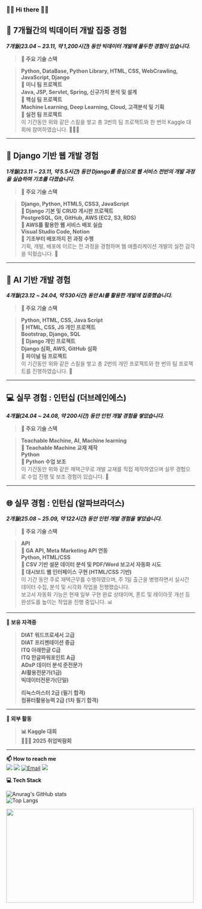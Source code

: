 ### 👋🏻 Hi there 👋🏻 

## 📌 7개월간의 빅데이터 개발 집중 경험
**_7개월(23.04 ~ 23.11, 약 1,200시간) 동안 빅데이터 개발에 몰두한 경험이 있습니다._** <br>

>**🔧 주요 기술 스택** <br>

>**Python, DataBase, Python Library, HTML, CSS, WebCrawling, JavaScript, Django** <br>
>**🔹 미니 팀 프로젝트** <br>
>**Java, JSP, Servlet, Spring, 신규가치 분석 및 설계** <br>
>**🔹 핵심 팀 프로젝트** <br>
>**Machine Learning, Deep Learning, Cloud, 고객분석 및 기획** <br>
>**🔹 실전 팀 프로젝트** <br>
>이 기간동안 위와 같은 스킬을 쌓고 총 3번의 팀 프로젝트와 한 번의 Kaggle 대회에 참여하였습니다. 👩🏻‍💻 <br>

<hr>

## 🧱 Django 기반 웹 개발 경험
**_1개월(23.11 ~ 23.11, 약 5.5시간) 동안 Django를 중심으로 웹 서비스 전반의 개발 과정을 실습하며 기초를 다졌습니다._** <br>

>**🔧 주요 기술 스택** <br>

>**Django, Python, HTML5, CSS3, JavaScript** <br>
>**🔹 Django 기본 및 CRUD 게시판 프로젝트** <br>
>**PostgreSQL, Git, GitHub, AWS (EC2, S3, RDS)** <br>
>**🔹 AWS를 활용한 웹 서비스 배포 실습** <br>
>**Visual Studio Code, Notion** <br>
>**🔹 기초부터 배포까지 전 과정 수행** <br>
> 기획, 개발, 배포에 이르는 전 과정을 경험하며 웹 애플리케이션 개발의 실전 감각을 익혔습니다. 🧩 <br>

<hr>

## 🧠 AI 기반 개발 경험
**_4개월(23.12 ~ 24.04, 약 530시간) 동안 AI를 활용한 개발에 집중했습니다._** <br>

>**🔧 주요 기술 스택** <br>

>**Python, HTML, CSS, Java Script** <br>
>**🔹 HTML, CSS, JS 개인 프로젝트** <br>
>**Bootstrap, Django, SQL** <br>
>**🔹 Django 개인 프로젝트** <br>
>**Django 심화, AWS, GitHub 심화** <br>
>**🔹 파이널 팀 프로젝트** <br>
>이 기간동안 위와 같은 스킬을 쌓고 총 2번의 개인 프로젝트와 한 번의 팀 프로젝트를 진행하였습니다. 👥 <br>

<hr>

## 💻 실무 경험 : 인턴십 (더브레인에스)
**_4개월(24.04 ~ 24.08, 약 200시간) 동안 인턴 개발 경험을 쌓았습니다._** <br>

>**🔧 주요 기술 스택** <br>

>**Teachable Machine, AI, Machine learning** <br>
>**🔸 Teachable Machine 교재 제작** <br>
>**Python** <br>
>**🔸 Python 수업 보조** <br>
>이 기간동안 위와 같은 재택근무로 개발 교재를 직접 제작하였으며 실무 경험으로 수업 진행 및 보조 경험이 있습니다. 📖 <br>

<hr>

## 🌐 실무 경험 : 인턴십 (알파브라더스)
**_2개월(25.08 ~ 25.09, 약 122시간) 동안 인턴 개발 경험을 쌓았습니다._** <br>

>**🔧 주요 기술 스택** <br>

>**API** <br>
>**🔸 GA API, Meta Marketing API 연동** <br>
>**Python, HTML/CSS** <br>
>**🔸 CSV 기반 설문 데이터 분석 및 PDF/Word 보고서 자동화 시도** <br>
>**🔸 대시보드 웹 인터페이스 구현 (HTML/CSS 기반)** <br>
>이 기간 동안 주로 재택근무를 수행하였으며, 주 1일 출근을 병행하면서 실시간 데이터 수집, 분석 및 시각화 작업을 진행했습니다.  
>보고서 자동화 기능은 현재 일부 구현 완료 상태이며, 폰트 및 레이아웃 개선 등 완성도를 높이는 작업을 진행 중입니다. 📊 <br>

<hr>

**🪪 보유 자격증** <br>

>**DIAT 워드프로세서 고급** <br>
>**DIAT 프리젠테이션 중급** <br>
>**ITQ 아래한글 C급** <br>
>**ITQ 한글파워포인트 A급** <br>
>**ADsP 데이터 분석 준전문가** <br>
>**AI활용전문가(1급)** <br>
>**빅데이터전문가(단일)** <br>
>
>**리눅스마스터 2급 (필기 합격)** <br>
>**컴퓨터활용능력 2급 (1차 필기 합격)** <br>

<hr>

**🏅 외부 활동** <br>

>**📊 Kaggle 대회** <br>
>**👩🏻‍💼 2025 취업박람회** <br> 

<hr>

<!--
**soohyun020812/soohyun020812** is a ✨ _special_ ✨ repository because its `README.md` (this file) appears on your GitHub profile.

Here are some ideas to get you started:

- 🔭 I’m currently working on ...
- 🌱 I’m currently learning ...
- 👯 I’m looking to collaborate on ...
- 🤔 I’m looking for help with ...
- 💬 Ask me about ...
- 📫 How to reach me: ...
- 😄 Pronouns: ...
- ⚡ Fun fact: ...
-->

**📫 How to reach me** <br>
<a href="https://gorgeous-produce-57c.notion.site/c95f6c2caada4755a9cc83b533be29e4?pvs=4" target="_blank"><img src="https://img.shields.io/badge/Notion-000000?style=for-the-badge&logo=Notion&logoColor=white"></a>
<a href="https://selfnotes.tistory.com/" target="_blank"><img src="https://img.shields.io/badge/Tistory-ff5a4a?style=for-the-badge&logo=Tistory&logoColor=white"></a>
<a href="mailto:mynilsh2002@naver.com" target="_blank"><img src="https://img.shields.io/badge/Email-03C75A?style=for-the-badge&logo=Naver&logoColor=white" alt="Email"></a>
<a href="https://velog.io/@selfnotes/posts/" target="_blank"><img src="https://img.shields.io/badge/Velog-20c997?style=for-the-badge&logo=Velog&logoColor=white"></a>

**💻 Tech Stack** <br>

![Anurag's GitHub stats](https://github-readme-stats.vercel.app/api?username=soohyun020812&show_icons=true&theme=graywhite) <br>
![Top Langs](https://github-readme-stats.vercel.app/api/top-langs/?username=soohyun020812\&layout=compact)

<a href="https://www.gitanimals.org/en_US?utm_medium=image&utm_source=soohyun020812&utm_content=farm">
<img
  src="https://render.gitanimals.org/farms/soohyun020812"
  width="500"
  height="250"
/>
</a>
